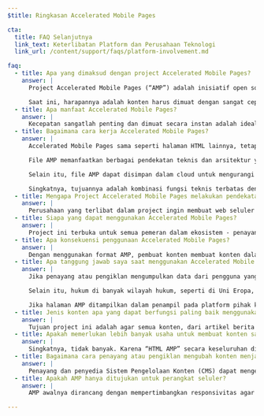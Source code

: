 ```yaml
---
$title: Ringkasan Accelerated Mobile Pages

cta:
  title: FAQ Selanjutnya
  link_text: Keterlibatan Platform dan Perusahaan Teknologi
  link_url: /content/support/faqs/platform-involvement.md

faq:
  - title: Apa yang dimaksud dengan project Accelerated Mobile Pages?
    answer: |
      Project Accelerated Mobile Pages (“AMP”) adalah inisiatif open source yang merupakan hasil diskusi penayang dan perusahaan teknologi tentang kebutuhan untuk meningkatkan seluruh ekosistem konten seluler untuk semua orang -- penayang, platform pelanggan, pengiklan, pembuat, dan pengguna.

      Saat ini, harapannya adalah konten harus dimuat dengan sangat cepat dan mudah diakses. Kenyataannya, konten memerlukan beberapa detik untuk dimuat, atau, karena pengguna meninggalkan halaman yang lambat untuk dimuat, konten tidak pernah dimuat penuh. Accelerated Mobile Pages adalah halaman yang dirancang untuk dimuat hampir secara instan -- sebuah langkah untuk membuat web seluler menjadi lebih baik bagi semua pihak.
  - title: Apa manfaat Accelerated Mobile Pages?
    answer: |
      Kecepatan sangatlah penting dan dimuat secara instan adalah idealnya. Penelitian menunjukkan bahwa rasio pantulan yang lebih tinggi terkait dengan halaman web yang dimuat lebih lambat. Menggunakan format AMP akan membuat pengguna jauh lebih tertarik untuk melihat dan terlibat dengan lebih banyak konten. Tetapi ini bukan hanya tentang kecepatan dan performa. Kami juga ingin mempromosikan distribusi yang disempurnakan sehingga penayang dan pengiklan dapat mengambil keuntungan dari potensi web terbuka agar konten mereka muncul di mana saja dengan cepat -- pada berbagai platform dan aplikasi -- yang dapat menghasilkan lebih banyak pendapatan.
  - title: Bagaimana cara kerja Accelerated Mobile Pages?
    answer: |
      Accelerated Mobile Pages sama seperti halaman HTML lainnya, tetapi dengan serangkaian fungsi teknis diizinkan yang terbatas, yang ditetapkan dan diatur oleh spesifikasi AMP open source. Sama seperti semua halaman web, Accelerated Mobile Pages akan dimuat di browser modern atau webview aplikasi apa pun.

      File AMP memanfaatkan berbagai pendekatan teknis dan arsitektur yang memprioritaskan kecepatan untuk memberikan pengalaman yang lebih cepat bagi pengguna. Developer AMP dapat menggunakan library komponen web yang kaya dan berkembang yang menawarkan kemampuan untuk menyematkan objek multimedia seperti video dan postingan sosial, menampilkan iklan, atau mengumpulkan analisis. Tujuannya bukan untuk menyeragamkan tampilan dan nuansa konten, tetapi untuk membangun inti teknis yang lebih umum di antara halaman yang mempercepat waktu muat.

      Selain itu, file AMP dapat disimpan dalam cloud untuk mengurangi waktu muat konten bagi pengguna perangkat seluler. Dengan menggunakan format AMP, pembuat konten membuat konten dalam file AMP yang dapat disimpan dalam cache oleh pihak ketiga. Pada jenis framework ini, penayang dan pengiklan terus mengontrol konten mereka, tetapi platform dapat menyimpan dalam cache atau mencerminkan konten dengan mudah untuk kecepatan penayangan yang optimal bagi pengguna. Google memberikan [Cache AMP Google](https://developers.google.com/amp/cache/) yang dapat digunakan gratis oleh siapa pun, dan semua AMP akan disimpan dalam cache oleh Cache AMP Google. Perusahaan lain juga dapat membuat cache AMP mereka sendiri.

      Singkatnya, tujuannya adalah kombinasi fungsi teknis terbatas dengan sistem distribusi yang dibuat dengan penyimpanan dalam cache akan menghasilkan halaman yang memiliki performa lebih baik, dan meningkatkan pengembangan audiens.
  - title: Mengapa Project Accelerated Mobile Pages melakukan pendekatan open source?
    answer: |
      Perusahaan yang terlibat dalam project ingin membuat web seluler berfungsi lebih baik untuk semua -- tidak hanya untuk satu platform, sekumpulan teknologi, sekumpulan penayang, atau sekumpulan pengiklan. Membuat project sumber terbuka memungkinkan orang-orang untuk berkontribusi dan berbagi ide serta kode mereka untuk mempercepat web seluler. Kami masih berada di awal perjalanan ini dan berharap perusahaan teknologi, pengiklan, dan penayang lainnya bergabung bersama kami.
  - title: Siapa yang dapat menggunakan Accelerated Mobile Pages?
    answer: |
      Project ini terbuka untuk semua pemeran dalam ekosistem - penayang, platform pelanggan, pengiklan, dan pembuat. Untuk mengetahui perusahaan dan situs apa saja yang menggunakan AMP, buka [halaman Siapa](/support/faqs/supported-platforms.html).
  - title: Apa konsekuensi penggunaan Accelerated Mobile Pages?
    answer: |
      Dengan menggunakan format AMP, pembuat konten membuat konten dalam file AMP yang dapat di-crawl, diindeks & ditampilkan (tunduk pada protokol pengecualian robot), dan disimpan dalam cache oleh pihak ketiga.
  - title: Apa tanggung jawab saya saat menggunakan Accelerated Mobile Pages?
    answer: |
      Jika penayang atau pengiklan mengumpulkan data dari pengguna yang melihat halaman AMP-nya, pengumpulan data tersebut diatur oleh kebijakan privasinya.  Penayang atau pengiklan bertanggung jawab untuk mengungkapkan kebijakan privasinya, idealnya dengan menyertakan link ke kebijakan tersebut pada tiap halaman AMP-nya.

      Selain itu, hukum di banyak wilayah hukum, seperti di Uni Eropa, mewajibkan situs memberikan informasi tentang cookie dan bentuk penyimpanan lokal lainnya yang digunakan di situs (termasuk halaman AMP) kepada pengunjung. Biasanya, hukum ini juga mewajibkan situs untuk mendapatkan izin.  Situs bertanggung jawab untuk menentukan, berdasarkan penggunaan cookie-nya, jenis pemberitahuan apa yang sesuai.  Informasi tambahan dan fitur untuk menghasilkan pemberitahuan cookie dapat dilihat di www.cookiechoices.org.  Perhatikan bahwa komponen AMP [amp-user-notification](/id/docs/reference/components/amp-user-notification.html) memberikan cara untuk menampilkan notifikasi yang dapat ditutup kepada pengguna.

      Jika halaman AMP ditampilkan dalam penampil pada platform pihak ketiga, seperti Google AMP Viewer di Google Penelusuran, penampil dapat berupa lingkungan campuran tempat halaman AMP dan platform pihak ketiga dapat mengumpulkan data tentang pengguna.  Dalam kasus seperti itu, pengumpulan data oleh masing-masing pihak diatur oleh kebijakan privasi pihak tersebut (yaitu, dalam lingkungan penampil campuran, data yang dikumpulkan oleh halaman AMP diatur oleh kebijakan privasinya dan data yang dikumpulkan oleh platform pihak ketiga diatur oleh kebijakan privasi platform).  Masing-masing pihak bertanggung jawab untuk mengungkapkan kebijakan privasinya dan mematuhi peraturan data yang relevan, termasuk hukum Eropa yang terkait dengan penggunaan cookie.
  - title: Jenis konten apa yang dapat berfungsi paling baik menggunakan Accelerated Mobile Pages?
    answer: |
      Tujuan project ini adalah agar semua konten, dari artikel berita hingga video dan dari blog hingga halaman niaga dan GIF, dapat berfungsi menggunakan Accelerated Mobile Pages.
  - title: Apakah memerlukan lebih banyak usaha untuk membuat konten saya berfungsi pada Accelerated Mobile Pages?
    answer: |
      Singkatnya, tidak banyak. Karena “HTML AMP” secara keseluruhan dibuat dari teknologi web yang sudah ada, proses pengembangannya mencerminkan proses yang sudah digunakan penayang dan pengiklan saat ini. Penayang dan pengiklan dapat mempelajari [spesifikasi HTML AMP](/id/docs/reference/spec.html) di GitHub. Bagi mereka yang terbiasa dengan proses saat ini, kami tidak mengharapkan kurva pembelajaran yang signifikan.
  - title: Bagaimana cara penayang atau pengiklan mengubah konten menjadi HTML AMP?
    answer: |
      Penayang dan penyedia Sistem Pengelolaan Konten (CMS) dapat mengembangkan integrasi dengan CMS mereka untuk membuat konten AMP. Automattic sudah menerbitkan [plugin AMP WordPress](https://wordpress.org/plugins/amp/) dan kami berharap semua sistem pengelolaan konten akan menambah dukungan untuk halaman HTML AMP.
  - title: Apakah AMP hanya ditujukan untuk perangkat seluler?
    answer: |
      AMP awalnya dirancang dengan mempertimbangkan responsivitas agar berfungsi di *semua* ukuran layar.  Namun, beberapa fitur untuk platform pihak ketiga (misalnya, carousel Berita Utama Google) hanya dapat dirancang untuk perangkat seluler.  Hubungi platform pihak ketiga untuk menanyakan cara mereka menggunakan AMP.  Untuk informasi selengkapnya tentang halaman AMP seluler dan desktop, lihat postingan blog Paul Bakaus di [Tentang ‘seluler’ dalam Accelerated Mobile Pages](https://paulbakaus.com/2016/07/01/about-that-mobile-in-accelerated-mobile-pages/).

---
```

